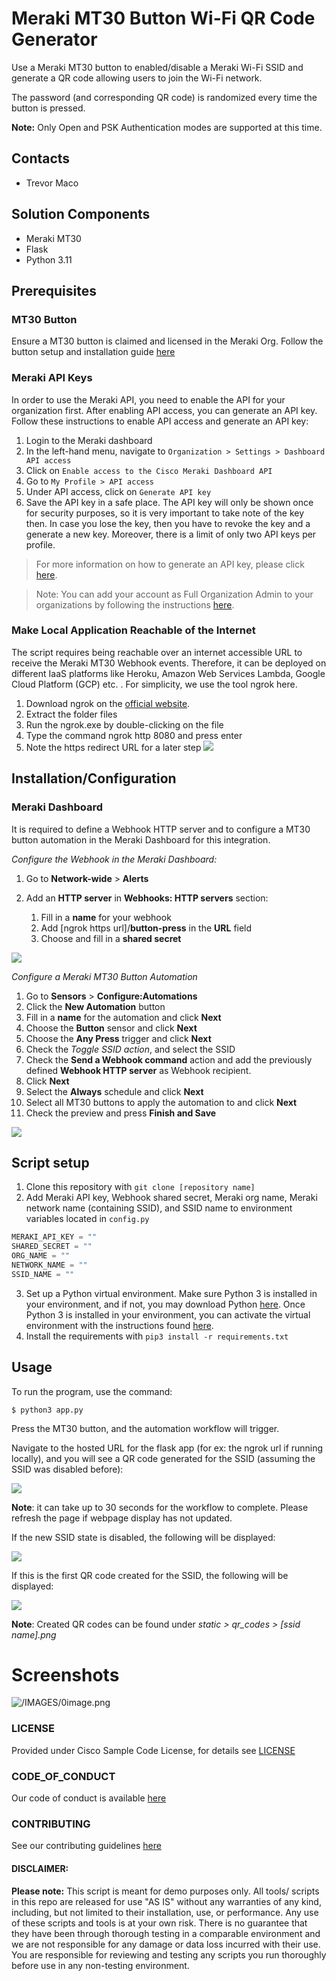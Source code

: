 # Meraki MT30 Button Wi-Fi QR Code Generator

Use a Meraki MT30 button to enabled/disable a Meraki Wi-Fi SSID and generate a QR code allowing users to join the Wi-Fi network.

The password (and corresponding QR code) is randomized every time the button is pressed.

**Note:**
Only Open and PSK Authentication modes are supported at this time.


## Contacts
* Trevor Maco

## Solution Components
* Meraki MT30
* Flask
* Python 3.11

## Prerequisites

### MT30 Button
Ensure a MT30 button is claimed and licensed in the Meraki Org. Follow the button setup and installation guide [here](https://documentation.meraki.com/MT/MT_Installation_Guides/MT30_Installation_Guide_-_Smart_Automation_Button)

### Meraki API Keys
In order to use the Meraki API, you need to enable the API for your organization first. After enabling API access, you can generate an API key. Follow these instructions to enable API access and generate an API key:
1. Login to the Meraki dashboard
2. In the left-hand menu, navigate to `Organization > Settings > Dashboard API access`
3. Click on `Enable access to the Cisco Meraki Dashboard API`
4. Go to `My Profile > API access`
5. Under API access, click on `Generate API key`
6. Save the API key in a safe place. The API key will only be shown once for security purposes, so it is very important to take note of the key then. In case you lose the key, then you have to revoke the key and a generate a new key. Moreover, there is a limit of only two API keys per profile.

> For more information on how to generate an API key, please click [here](https://developer.cisco.com/meraki/api-v1/#!authorization/authorization). 

> Note: You can add your account as Full Organization Admin to your organizations by following the instructions [here](https://documentation.meraki.com/General_Administration/Managing_Dashboard_Access/Managing_Dashboard_Administrators_and_Permissions).

### Make Local Application Reachable of the Internet
The script requires being reachable over an internet accessible URL to receive the Meraki MT30 Webhook events. Therefore, it can be deployed on different IaaS platforms like Heroku, Amazon Web Services Lambda, Google Cloud Platform (GCP) etc. . For simplicity, we use the tool ngrok here.

1. Download ngrok on the [official website](https://ngrok.com/download).
2. Extract the folder files
3. Run the ngrok.exe by double-clicking on the file
4. Type the command ngrok http 8080 and press enter
5. Note the https redirect URL for a later step
![](IMAGES/ngrok.png)

## Installation/Configuration

### Meraki Dashboard

It is required to define a Webhook HTTP server and to configure a MT30 button automation in the Meraki Dashboard for this integration.

*Configure the Webhook in the Meraki Dashboard:*

1. Go to **Network-wide** > **Alerts**

2. Add an **HTTP server** in **Webhooks: HTTP servers** section:
   1. Fill in a **name** for your webhook 
   2. Add [ngrok https url]/**button-press** in the **URL** field 
   3. Choose and fill in a **shared secret**
   
![](IMAGES/webhook_config.png)

*Configure a Meraki MT30 Button Automation*

1. Go to **Sensors** > **Configure:Automations**
2. Click the  **New Automation** button
3. Fill in a **name** for the automation and click **Next**
4. Choose the **Button** sensor and click **Next**
5. Choose the **Any Press** trigger and click **Next**
6. Check the **Toggle SSID* action*, and select the SSID
7. Check the **Send a Webhook command** action and add the previously defined **Webhook HTTP server** as Webhook recipient.
8. Click **Next**
8. Select the **Always** schedule and click **Next**
9. Select all MT30 buttons to apply the automation to and click **Next**
10. Check the preview and press **Finish and Save**

![](IMAGES/completed_automation.png)

## Script setup

1. Clone this repository with `git clone [repository name]`
2. Add Meraki API key, Webhook shared secret, Meraki org name, Meraki network name (containing SSID), and SSID name to environment variables located in `config.py` 
```python
MERAKI_API_KEY = ""
SHARED_SECRET = ""
ORG_NAME = ""
NETWORK_NAME = ""
SSID_NAME = ""
```
3. Set up a Python virtual environment. Make sure Python 3 is installed in your environment, and if not, you may download Python [here](https://www.python.org/downloads/). Once Python 3 is installed in your environment, you can activate the virtual environment with the instructions found [here](https://docs.python.org/3/tutorial/venv.html).
4. Install the requirements with `pip3 install -r requirements.txt`

## Usage
To run the program, use the command:
```
$ python3 app.py
```
Press the MT30 button, and the automation workflow will trigger.

Navigate to the hosted URL for the flask app (for ex: the ngrok url if running locally), and you will see a QR code generated for the SSID (assuming the SSID was disabled before):

![](IMAGES/qr_code.png)

**Note**: it can take up to 30 seconds for the workflow to complete. Please refresh the page if webpage display has not updated.

If the new SSID state is disabled, the following will be displayed:

![](IMAGES/ssid_disabled.jpg)

If this is the first QR code created for the SSID, the following will be displayed:

![](IMAGES/no_qr_code.png)

**Note**: Created QR codes can be found under _static > qr_codes > [ssid name].png_


# Screenshots

![/IMAGES/0image.png](/IMAGES/0image.png)

### LICENSE

Provided under Cisco Sample Code License, for details see [LICENSE](LICENSE.md)

### CODE_OF_CONDUCT

Our code of conduct is available [here](CODE_OF_CONDUCT.md)

### CONTRIBUTING

See our contributing guidelines [here](CONTRIBUTING.md)

#### DISCLAIMER:
<b>Please note:</b> This script is meant for demo purposes only. All tools/ scripts in this repo are released for use "AS IS" without any warranties of any kind, including, but not limited to their installation, use, or performance. Any use of these scripts and tools is at your own risk. There is no guarantee that they have been through thorough testing in a comparable environment and we are not responsible for any damage or data loss incurred with their use.
You are responsible for reviewing and testing any scripts you run thoroughly before use in any non-testing environment.